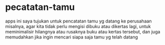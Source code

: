 # pecatatan-tamu

apps ini saya tujukan untuk pencatatan tamu yg datang ke perusahaan misalnya, agar kita tidak perlu mengisi dibuku atau dikertas lagi, untuk meminimalisir hilangnya atau rusaknya buku atau kertas tersebut, dan juga memudahkan jika ingin mencari siapa saja tamu yg telah datang
